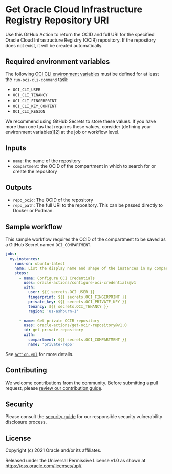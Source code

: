 # Get Oracle Cloud Infrastructure Registry Repository URI

Use this GitHub Action to return the OCID and full URI for the specified Oracle
Cloud Infrastructure Registry (OCIR) repository. If the repository does not exist,
it will be created automatically.

## Required environment variables

The following [OCI CLI environment variables][1] must be defined for at least
the `run-oci-cli-command` task:

* `OCI_CLI_USER`
* `OCI_CLI_TENANCY`
* `OCI_CLI_FINGERPRINT`
* `OCI_CLI_KEY_CONTENT`
* `OCI_CLI_REGION`

We recommend using GitHub Secrets to store these values. If you have more than
one tas that requires these values, consider [defining your environment variables][2]
at the job or workflow level.

## Inputs

* `name`: the name of the repository
* `compartment`: the OCID of the compartment in which to search for or create
  the repository

## Outputs

* `repo_ocid`: The OCID of the repository
* `repo_path`: The full URI to the repository. This can be passed directly to
  Docker or Podman.

## Sample workflow

This sample workflow requires the OCID of the compartment to be saved as a
GitHub Secret named `OCI_COMPARTMENT`.

```yaml
jobs:
  my-instances:
    runs-on: ubuntu-latest
    name: List the display name and shape of the instances in my compartment
    steps:
      - name: Configure OCI Credentials
        uses: oracle-actions/configure-oci-credentials@v1
        with:
          user: ${{ secrets.OCI_USER }}
          fingerprint: ${{ secrets.OCI_FINGERPRINT }}
          private_key: ${{ secrets.OCI_PRIVATE_KEY }}
          tenancy: ${{ secrets.OCI_TENANCY }}
          region: 'us-ashburn-1'

      - name: Get private OCIR repository
        uses: oracle-actions/get-ocir-repository@v1.0
        id: get-private-repository
        with:
          compartment: ${{ secrets.OCI_COMPARTMENT }}
          name: 'private-repo'
```

See [`action.yml`](./action.yml) for more details.

## Contributing

We welcome contributions from the community. Before submitting a pull
request, please [review our contribution guide](./CONTRIBUTING.md).

## Security

Please consult the [security guide](./SECURITY.md) for our responsible security
vulnerability disclosure process.

## License

Copyright (c) 2021 Oracle and/or its affiliates.

Released under the Universal Permissive License v1.0 as shown at
<https://oss.oracle.com/licenses/upl/>.

[1]: http://github.com/oracle-actions/configure-oci-credentials
